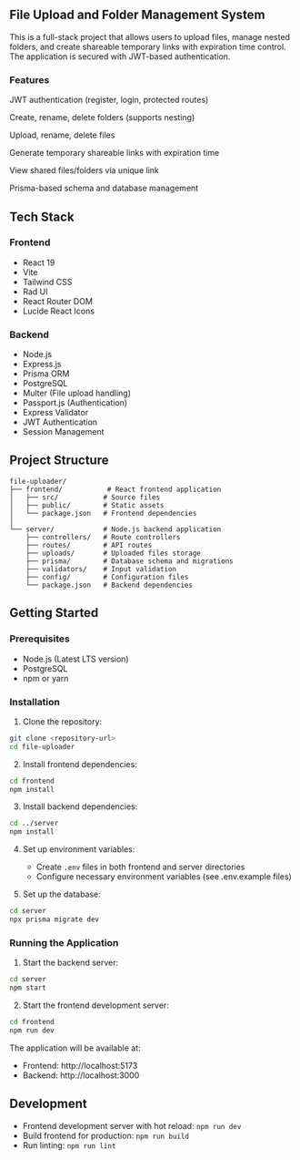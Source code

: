 ## File Upload and Folder Management System
This is a full-stack project that allows users to upload files, manage nested folders, and create shareable temporary links with expiration time control. The application is secured with JWT-based authentication.

### Features
JWT authentication (register, login, protected routes)

Create, rename, delete folders (supports nesting)

Upload, rename, delete files

Generate temporary shareable links with expiration time

View shared files/folders via unique link

Prisma-based schema and database management

## Tech Stack

### Frontend
- React 19
- Vite
- Tailwind CSS
- Rad UI
- React Router DOM
- Lucide React Icons

### Backend
- Node.js
- Express.js
- Prisma ORM
- PostgreSQL
- Multer (File upload handling)
- Passport.js (Authentication)
- Express Validator
- JWT Authentication
- Session Management

## Project Structure

```
file-uploader/
├── frontend/           # React frontend application
│   ├── src/           # Source files
│   ├── public/        # Static assets
│   └── package.json   # Frontend dependencies
│
└── server/            # Node.js backend application
    ├── controllers/   # Route controllers
    ├── routes/        # API routes
    ├── uploads/       # Uploaded files storage
    ├── prisma/        # Database schema and migrations
    ├── validators/    # Input validation
    ├── config/        # Configuration files
    └── package.json   # Backend dependencies
```

## Getting Started

### Prerequisites

- Node.js (Latest LTS version)
- PostgreSQL
- npm or yarn

### Installation

1. Clone the repository:
```bash
git clone <repository-url>
cd file-uploader
```

2. Install frontend dependencies:
```bash
cd frontend
npm install
```

3. Install backend dependencies:
```bash
cd ../server
npm install
```

4. Set up environment variables:
   - Create `.env` files in both frontend and server directories
   - Configure necessary environment variables (see .env.example files)

5. Set up the database:
```bash
cd server
npx prisma migrate dev
```

### Running the Application

1. Start the backend server:
```bash
cd server
npm start
```

2. Start the frontend development server:
```bash
cd frontend
npm run dev
```

The application will be available at:
- Frontend: http://localhost:5173
- Backend: http://localhost:3000

## Development

- Frontend development server with hot reload: `npm run dev`
- Build frontend for production: `npm run build`
- Run linting: `npm run lint`

